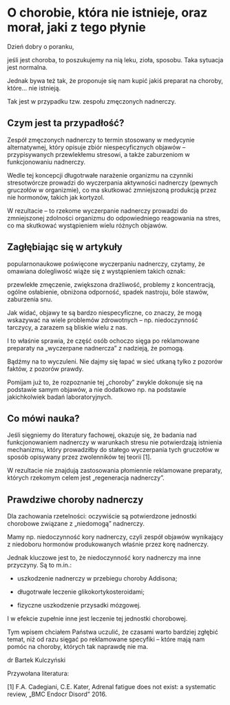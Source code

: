 # O chorobie, która nie istnieje, oraz morał, jaki z tego płynie

Dzień dobry o poranku,

jeśli jest choroba, to poszukujemy na nią leku, zioła, sposobu. Taka sytuacja jest normalna.

Jednak bywa też tak, że proponuje się nam kupić jakiś preparat na choroby, które… nie istnieją.

Tak jest w przypadku tzw. zespołu zmęczonych nadnerczy.

## Czym jest ta przypadłość?

Zespół zmęczonych nadnerczy to termin stosowany w medycynie alternatywnej, który opisuje zbiór niespecyficznych objawów – przypisywanych przewlekłemu stresowi, a także zaburzeniom w funkcjonowaniu nadnerczy.

Wedle tej koncepcji długotrwałe narażenie organizmu na czynniki stresotwórcze prowadzi do wyczerpania aktywności nadnerczy (pewnych gruczołów w organizmie), co ma skutkować zmniejszoną produkcją przez nie hormonów, takich jak kortyzol.

W rezultacie – to rzekome wyczerpanie nadnerczy prowadzi do zmniejszonej zdolności organizmu do odpowiedniego reagowania na stres, co ma skutkować wystąpieniem wielu różnych objawów.

## Zagłębiając się w artykuły

popularnonaukowe poświęcone wyczerpaniu nadnerczy, czytamy, że omawiana dolegliwość wiąże się z wystąpieniem takich oznak:

przewlekłe zmęczenie, zwiększona drażliwość, problemy z koncentracją, ogólne osłabienie, obniżona odporność, spadek nastroju, bóle stawów, zaburzenia snu.

Jak widać, objawy te są bardzo niespecyficzne, co znaczy, że mogą wskazywać na wiele problemów zdrowotnych – np. niedoczynność tarczycy, a zarazem są bliskie wielu z nas.

I to właśnie sprawia, że część osób ochoczo sięga po reklamowane preparaty na „wyczerpane nadnercza” z nadzieją, że pomogą.

Bądźmy na to wyczuleni. Nie dajmy się łapać w sieć utkaną tylko z pozorów faktów, z pozorów prawdy.

Pomijam już to, że rozpoznanie tej „choroby” zwykle dokonuje się na podstawie samym objawów, a nie dodatkowo np. na podstawie jakichkolwiek badań laboratoryjnych.

## Co mówi nauka?

Jeśli sięgniemy do literatury fachowej, okazuje się, że badania nad funkcjonowaniem nadnerczy w warunkach stresu nie potwierdzają istnienia mechanizmu, który prowadziłby do stałego wyczerpania tych gruczołów w sposób opisywany przez zwolenników tej teorii [1].

W rezultacie nie znajdują zastosowania płomiennie reklamowane preparaty, których rzekomym celem jest „regeneracja nadnerczy”.

## Prawdziwe choroby nadnerczy

Dla zachowania rzetelności: oczywiście są potwierdzone jednostki chorobowe związane z „niedomogą” nadnerczy.

Mamy np. niedoczynność kory nadnerczy, czyli zespół objawów wynikający z niedoboru hormonów produkowanych właśnie przez korę nadnerczy.

Jednak kluczowe jest to, że niedoczynność kory nadnerczy ma inne przyczyny. Są to m.in.:

- uszkodzenie nadnerczy w przebiegu choroby Addisona;

- długotrwałe leczenie glikokortykosteroidami;

- fizyczne uszkodzenie przysadki mózgowej.

I w efekcie zupełnie inne jest leczenie tej jednostki chorobowej.

Tym wpisem chciałem Państwa uczulić, że czasami warto bardziej zgłębić temat, niż od razu sięgać po reklamowane specyfiki – które mają nam pomóc na choroby, których tak naprawdę nie ma.

dr Bartek Kulczyński

Przywołana literatura:

[1] F.A. Cadegiani, C.E. Kater, Adrenal fatigue does not exist: a systematic review, „BMC Endocr Disord” 2016.
